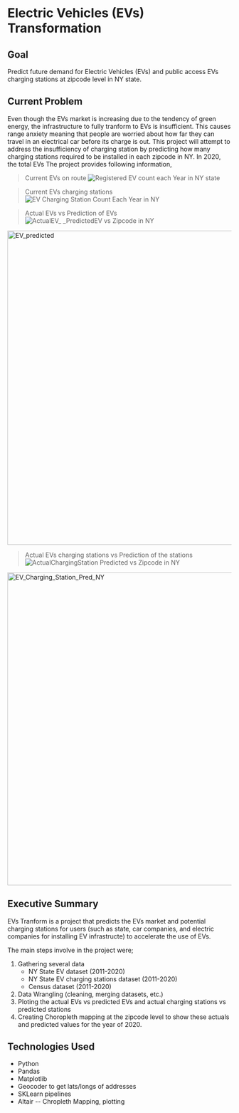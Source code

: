 # Electric Vehicles (EVs) Transformation

## Goal

Predict future demand for Electric Vehicles (EVs) and public access EVs charging stations at zipcode level in NY state. 

## Current Problem 

Even though the EVs market is increasing due to the tendency of green energy, the infrastructure to fully tranform to EVs is insufficient. This causes range anxiety meaning that people are worried about how far they can travel in an electrical car before its charge is out. 
This project will attempt to address the insufficiency of charging station by predicting how many charging stations required to be installed in each zipcode in NY. In 2020, the total EVs The project provides following information,

> Current EVs on route
![Registered EV count each Year in NY state](https://user-images.githubusercontent.com/77508831/172192476-5099d33b-edd2-4b35-a7b4-3161953ec4fa.png)

> Current EVs charging stations
![EV Charging Station Count Each Year in NY](https://user-images.githubusercontent.com/77508831/172192207-a68f9848-d442-4ef7-ae4e-cf818c4e13ed.png)

> Actual EVs vs Prediction of EVs
![ActualEV_ _PredictedEV vs Zipcode in NY](https://user-images.githubusercontent.com/77508831/172192788-de5f0d42-c71d-40ff-99d4-97ae72977748.png)
<img width="706" alt="EV_predicted" src="https://user-images.githubusercontent.com/77508831/172193902-bbc778b0-c693-40ca-a386-fc7b521f7da0.png">

> Actual EVs charging stations vs Prediction of the stations
![ActualChargingStation   Predicted vs Zipcode in NY](https://user-images.githubusercontent.com/77508831/172193240-5ca2e81f-cfbe-4c56-8cdf-b9d67c2bfbfd.png) 

<img width="703" alt="EV_Charging_Station_Pred_NY" src="https://user-images.githubusercontent.com/77508831/172193917-b45b0c24-8dd7-4e42-8fc8-185ec2ac6cad.png">

## Executive Summary

EVs Tranform is a project that predicts the EVs market and potential charging stations for users (such as state, car companies, and electric companies for installing EV infrastructe) to accelerate the use of EVs.

The main steps involve in the project were;
   1. Gathering several data
       * NY State EV dataset (2011-2020)
       * NY State EV charging stations dataset (2011-2020)
       * Census dataset (2011-2020)
   2. Data Wrangling (cleaning, merging datasets, etc.)
   3. Ploting the actual EVs vs predicted EVs and actual charging stations vs predicted stations
   4. Creating Choropleth mapping at the zipcode level to show these actuals and predicted values for the year of 2020. 

## Technologies Used

* Python
* Pandas
* Matplotlib
* Geocoder to get lats/longs of addresses
* SKLearn pipelines
* Altair -- Chropleth Mapping, plotting


